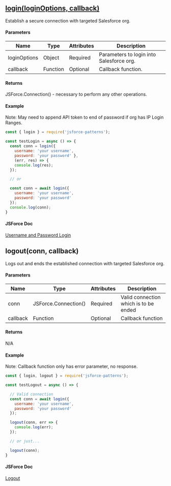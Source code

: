 ## [login(loginOptions, callback)](#login)
Establish a secure connection with targeted Salesforce org.

#### Parameters
Name | Type | Attributes | Description 
--- | --- | --- | ---
loginOptions | Object | Required | Parameters to login into Salesforce org.
callback | Function | Optional | Callback function.

#### Returns
JSForce.Connection() - necessary to perform any other operations.

#### Example
Note: May need to append API token to end of password if org has IP Login Ranges.
```javascript
const { login } = require('jsforce-patterns');

const testLogin = async () => {
  const conn = login({ 
    username: 'your username', 
    password: 'your password' }, 
    (err, res) => {
    console.log(res);
  });

  // or

  const conn = await login({ 
    username: 'your username', 
    password: 'your password' 
  });
  console.log(conn);
}
```
#### JSForce Doc
[Username and Password Login](https://jsforce.github.io/document/#username-and-password-login)


## logout(conn, callback)
Logs out and ends the established connection with targeted Salesforce org.

#### Parameters
Name | Type | Attributes | Description 
--- | --- | --- | ---
conn | JSForce.Connection() | Required | Valid connection which is to be ended
callback | Function | Optional | Callback function

#### Returns
N/A

#### Example
Note: Callback function only has error parameter, no response.
```javascript
const { login, logout } = require('jsforce-patterns');

const testLogout = async () => {

  // Valid connection
  const conn = await login({ 
    username: 'your username', 
    password: 'your password' 
  });

  logout(conn, err => {
    console.log(err);
  });

  // or just...

  logout(conn);
}
```
#### JSForce Doc
[Logout](https://jsforce.github.io/document/#logout)
